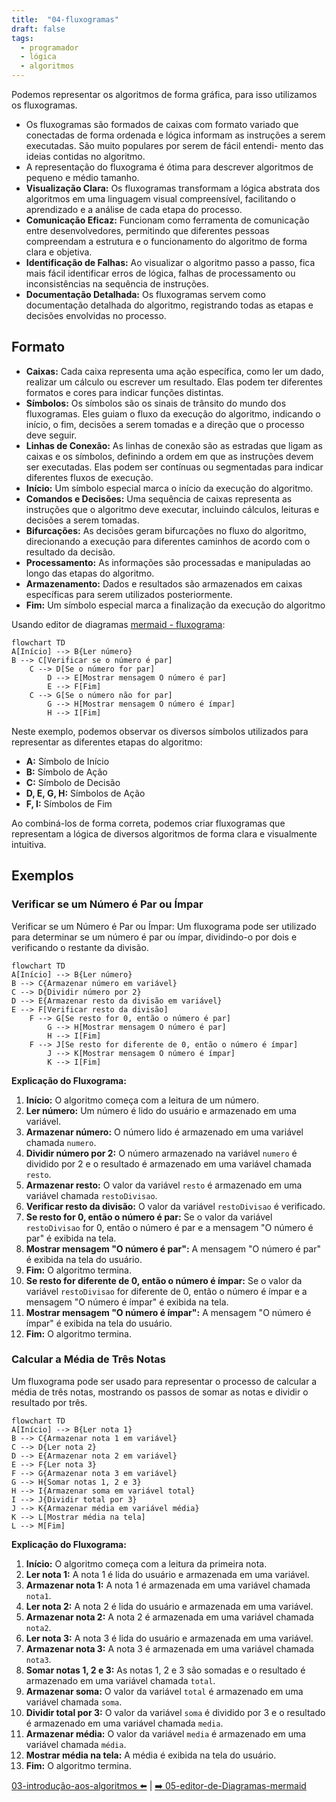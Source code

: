 ```yaml
---
title:  "04-fluxogramas"
draft: false
tags:
  - programador
  - lógica
  - algoritmos
---
```

Podemos representar os algoritmos de forma gráfica, para isso utilizamos os fluxogramas.

- Os fluxogramas são formados de caixas com formato variado que conectadas de forma ordenada e lógica informam as instruções a serem executadas. São muito populares por serem de fácil entendi- mento das ideias contidas no algoritmo.
- A representação do fluxograma é ótima para descrever algoritmos de pequeno e médio tamanho.
- **Visualização Clara:** Os fluxogramas transformam a lógica abstrata dos algoritmos em uma linguagem visual compreensível, facilitando o aprendizado e a análise de cada etapa do processo.
- **Comunicação Eficaz:** Funcionam como ferramenta de comunicação entre desenvolvedores, permitindo que diferentes pessoas compreendam a estrutura e o funcionamento do algoritmo de forma clara e objetiva.
- **Identificação de Falhas:** Ao visualizar o algoritmo passo a passo, fica mais fácil identificar erros de lógica, falhas de processamento ou inconsistências na sequência de instruções.
- **Documentação Detalhada:** Os fluxogramas servem como documentação detalhada do algoritmo, registrando todas as etapas e decisões envolvidas no processo.

## Formato

- **Caixas:** Cada caixa representa uma ação específica, como ler um dado, realizar um cálculo ou escrever um resultado. Elas podem ter diferentes formatos e cores para indicar funções distintas.
- **Símbolos:** Os símbolos são os sinais de trânsito do mundo dos fluxogramas. Eles guiam o fluxo da execução do algoritmo, indicando o início, o fim, decisões a serem tomadas e a direção que o processo deve seguir.
- **Linhas de Conexão:** As linhas de conexão são as estradas que ligam as caixas e os símbolos, definindo a ordem em que as instruções devem ser executadas. Elas podem ser contínuas ou segmentadas para indicar diferentes fluxos de execução.
- **Início:** Um símbolo especial marca o início da execução do algoritmo.
- **Comandos e Decisões:** Uma sequência de caixas representa as instruções que o algoritmo deve executar, incluindo cálculos, leituras e decisões a serem tomadas.
- **Bifurcações:** As decisões geram bifurcações no fluxo do algoritmo, direcionando a execução para diferentes caminhos de acordo com o resultado da decisão.
- **Processamento:** As informações são processadas e manipuladas ao longo das etapas do algoritmo.
- **Armazenamento:** Dados e resultados são armazenados em caixas específicas para serem utilizados posteriormente.
- **Fim:** Um símbolo especial marca a finalização da execução do algoritmo

Usando editor de diagramas [mermaid - fluxograma](https://mermaid.js.org/syntax/flowchart.html):

```mermaid
flowchart TD
A[Início] --> B{Ler número}
B --> C[Verificar se o número é par]
    C --> D[Se o número for par]
        D --> E[Mostrar mensagem O número é par]
        E --> F[Fim]
    C --> G[Se o número não for par]
        G --> H[Mostrar mensagem O número é ímpar]
        H --> I[Fim]

```

Neste exemplo, podemos observar os diversos símbolos utilizados para representar as diferentes etapas do algoritmo:

- **A:** Símbolo de Início
- **B:** Símbolo de Ação
- **C:** Símbolo de Decisão
- **D, E, G, H:** Símbolos de Ação
- **F, I:** Símbolos de Fim

Ao combiná-los de forma correta, podemos criar fluxogramas que representam a lógica de diversos algoritmos de forma clara e visualmente intuitiva.

## Exemplos

### Verificar se um Número é Par ou Ímpar

Verificar se um Número é Par ou Ímpar: Um fluxograma pode ser utilizado para determinar se um número é par ou ímpar, dividindo-o por dois e verificando o restante da divisão.

```mermaid
flowchart TD
A[Início] --> B{Ler número}
B --> C{Armazenar número em variável}
C --> D{Dividir número por 2}
D --> E{Armazenar resto da divisão em variável}
E --> F[Verificar resto da divisão]
    F --> G[Se resto for 0, então o número é par]
        G --> H[Mostrar mensagem O número é par]
        H --> I[Fim]
    F --> J[Se resto for diferente de 0, então o número é ímpar]
        J --> K[Mostrar mensagem O número é ímpar]
        K --> I[Fim]

```

**Explicação do Fluxograma:**

1. **Início:** O algoritmo começa com a leitura de um número.
2. **Ler número:** Um número é lido do usuário e armazenado em uma variável.
3. **Armazenar número:** O número lido é armazenado em uma variável chamada `numero`.
4. **Dividir número por 2:** O número armazenado na variável `numero` é dividido por 2 e o resultado é armazenado em uma variável chamada `resto`.
5. **Armazenar resto:** O valor da variável `resto` é armazenado em uma variável chamada `restoDivisao`.
6. **Verificar resto da divisão:** O valor da variável `restoDivisao` é verificado.
7. **Se resto for 0, então o número é par:** Se o valor da variável `restoDivisao` for 0, então o número é par e a mensagem "O número é par" é exibida na tela.
8. **Mostrar mensagem "O número é par":** A mensagem "O número é par" é exibida na tela do usuário.
9. **Fim:** O algoritmo termina.
10. **Se resto for diferente de 0, então o número é ímpar:** Se o valor da variável `restoDivisao` for diferente de 0, então o número é ímpar e a mensagem "O número é ímpar" é exibida na tela.
11. **Mostrar mensagem "O número é ímpar":** A mensagem "O número é ímpar" é exibida na tela do usuário.
12. **Fim:** O algoritmo termina.

### **Calcular a Média de Três Notas** 

Um fluxograma pode ser usado para representar o processo de calcular a média de três notas, mostrando os passos de somar as notas e dividir o resultado por três.


```mermaid
flowchart TD
A[Início] --> B{Ler nota 1}
B --> C{Armazenar nota 1 em variável}
C --> D{Ler nota 2}
D --> E{Armazenar nota 2 em variável}
E --> F{Ler nota 3}
F --> G{Armazenar nota 3 em variável}
G --> H{Somar notas 1, 2 e 3}
H --> I{Armazenar soma em variável total}
I --> J{Dividir total por 3}
J --> K{Armazenar média em variável média}
K --> L[Mostrar média na tela]
L --> M[Fim]
```

**Explicação do Fluxograma:**

1. **Início:** O algoritmo começa com a leitura da primeira nota.
2. **Ler nota 1:** A nota 1 é lida do usuário e armazenada em uma variável.
3. **Armazenar nota 1:** A nota 1 é armazenada em uma variável chamada `nota1`.
4. **Ler nota 2:** A nota 2 é lida do usuário e armazenada em uma variável.
5. **Armazenar nota 2:** A nota 2 é armazenada em uma variável chamada `nota2`.
6. **Ler nota 3:** A nota 3 é lida do usuário e armazenada em uma variável.
7. **Armazenar nota 3:** A nota 3 é armazenada em uma variável chamada `nota3`.
8. **Somar notas 1, 2 e 3:** As notas 1, 2 e 3 são somadas e o resultado é armazenado em uma variável chamada `total`.
9. **Armazenar soma:** O valor da variável `total` é armazenado em uma variável chamada `soma`.
10. **Dividir total por 3:** O valor da variável `soma` é dividido por 3 e o resultado é armazenado em uma variável chamada `media`.
11. **Armazenar média:** O valor da variável `media` é armazenado em uma variável chamada `média`.
12. **Mostrar média na tela:** A média é exibida na tela do usuário.
13. **Fim:** O algoritmo termina.

[03-introdução-aos-algoritmos ⬅️](03-introdução-aos-algoritmos.md) | [➡️ 05-editor-de-Diagramas-mermaid](05-editor-de-Diagramas-mermaid.md)
